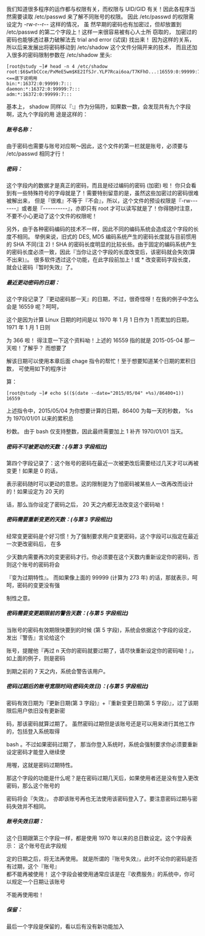 我们知道很多程序的运作都与权限有关，而权限与 UID/GID 有关！因此各程序当然需要读取 /etc/passwd 来了解不同账号的权限。 因此 /etc/passwd 的权限需设定为 -rw-r--r-- 这样的情况， 虽 然早期的密码也有加密过，但却放置到 /etc/passwd 的第二个字段上！这样一来很容易被有心人士所 窃取的， 加密过的密码也能够透过暴力破解法去 trial and error \(试误\) 找出来！ 因为这样的关系，所以后来发展出将密码移动到 /etc/shadow 这个文件分隔开来的技术， 而且还加 入很多的密码限制参数在 /etc/shadow 里头:

```
[root@study ~]# head -n 4 /etc/shadow
root:$6$wtbCCce/PxMeE5wm$KE2IfSJr.YLP7Rcai6oa/T7KFhO...:16559:0:99999:7::: <==底下说明用
bin:*:16372:0:99999:7:::
daemon:*:16372:0:99999:7:::
adm:*:16372:0:99999:7:::
```

基本上， shadow 同样以『:』作为分隔符，如果数一数，会发现共有九个字段啊，这九个字段的用 途是这样的：

##### 账号名称：

由于密码也需要与账号对应啊～因此，这个文件的第一栏就是账号，必须要与 /etc/passwd 相同才行！

##### 密码：

这个字段内的数据才是真正的密码，而且是经过编码的密码 \(加密\) 啦！ 你只会看到有一些特殊符号的字母就是了！需要特别留意的是，虽然这些加密过的密码很难被解出来， 但是『很难』不等于『不会』，所以，这个文件的预设权限是『-rw-------』或者是『----------』，亦即只有 root 才可以读写就是了！你得随时注意，不要不小心更动了这个文件的权限呢！

另外，由于各种密码编码的技术不一样，因此不同的编码系统会造成这个字段的长度不相同。 举例来说，旧式的 DES, MD5 编码系统产生的密码长度就与目前惯用的 SHA 不同\(注 2\)！SHA 的密码长度明显的比较长些。由于固定的编码系统产生的密码长度必须一致，因此『当你让这个字段的长度改变后，该密码就会失效\(算不出来\)』。 很多软件透过这个功能，在此字段前加上 ! 或 \* 改变密码字段长度，就会让密码『暂时失效』了。

##### 最近更动密码的日期：

这个字段记录了『更动密码那一天』的日期，不过，很奇怪呀！在我的例子中怎么会是 16559 呢？呵呵，

这个是因为计算 Linux 日期的时间是以 1970 年 1 月 1 日作为 1 而累加的日期，1971 年 1 月 1 日则

为 366 啦！ 得注意一下这个资料呦！上述的 16559 指的就是 2015-05-04 那一天啦！了解乎？ 而想要了

解该日期可以使用本章后面 chage 指令的帮忙！至于想要知道某个日期的累积日数， 可使用如下的程序计

算：

```
[root@study ~]# echo $(($(date --date="2015/05/04" +%s)/86400+1))
16559
```

上述指令中，2015/05/04 为你想要计算的日期，86400 为每一天的秒数， %s 为 1970/01/01 以来的累积总

秒数。 由于 bash 仅支持整数，因此最终需要加上 1 补齐 1970/01/01 当天。

##### 密码不可被更动的天数：\(与第 3 字段相比\)

第四个字段记录了：这个账号的密码在最近一次被更改后需要经过几天才可以再被变更！如果是 0 的话，

表示密码随时可以更动的意思。这的限制是为了怕密码被某些人一改再改而设计的！如果设定为 20 天的

话，那么当你设定了密码之后， 20 天之内都无法改变这个密码呦！

##### 密码需要重新变更的天数：\(与第 3 字段相比\)

经常变更密码是个好习惯！为了强制要求用户变更密码，这个字段可以指定在最近一次更改密码后， 在多

少天数内需要再次的变更密码才行。你必须要在这个天数内重新设定你的密码，否则这个账号的密码将会

『变为过期特性』。 而如果像上面的 99999 \(计算为 273 年\) 的话，那就表示，呵呵，密码的变更没有强

制性之意。

##### 密码需要变更期限前的警告天数：\(与第 5 字段相比\)

当账号的密码有效期限快要到的时候 \(第 5 字段\)，系统会依据这个字段的设定，发出『警告』言论给这个

账号，提醒他『再过 n 天你的密码就要过期了，请尽快重新设定你的密码呦！』，如上面的例子，则是密码

到期之前的 7 天之内，系统会警告该用户。

##### 密码过期后的账号宽限时间\(密码失效日\)：\(与第 5 字段相比\)

密码有效日期为『更新日期\(第 3 字段\)』+『重新变更日期\(第 5 字段\)』，过了该期限后用户依旧没有更新密

码，那该密码就算过期了。 虽然密码过期但是该账号还是可以用来进行其他工作的，包括登入系统取得

bash 。不过如果密码过期了， 那当你登入系统时，系统会强制要求你必须要重新设定密码才能登入继续使

用喔，这就是密码过期特性。

那这个字段的功能是什么呢？是在密码过期几天后，如果使用者还是没有登入更改密码，那么这个账号的

密码将会『失效』， 亦即该账号再也无法使用该密码登入了。要注意密码过期与密码失效并不相同。

##### 账号失效日期：

这个日期跟第三个字段一样，都是使用 1970 年以来的总日数设定。这个字段表示： 这个账号在此字段规

定的日期之后，将无法再使用。 就是所谓的『账号失效』，此时不论你的密码是否有过期，这个『账号』  
都不能再被使用！ 这个字段会被使用通常应该是在『收费服务』的系统中，你可以规定一个日期让该账号

不能再使用啦！

##### 保留：

最后一个字段是保留的，看以后有没有新功能加入

